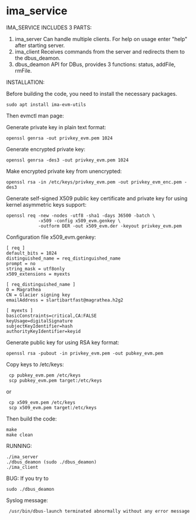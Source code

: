 # ima_service

IMA_SERVICE INCLUDES 3 PARTS:
  1) ima_server
      Can handle multiple clients. For help on usage enter "help" after starting server.
  2) ima_client
      Receives commands from the server and redirects them to the dbus_deamon.
  3) dbus_deamon
      API for DBus, provides 3 functions: status, addFile, rmFile.

INSTALLATION:

  Before building the code, you need to install the necessary packages.
  
    sudo apt install ima-evm-utils
  
  Then evmctl man page:
  
  Generate private key in plain text format:

    openssl genrsa -out privkey_evm.pem 1024

  Generate encrypted private key:

    openssl genrsa -des3 -out privkey_evm.pem 1024

  Make encrypted private key from unencrypted:

    openssl rsa -in /etc/keys/privkey_evm.pem -out privkey_evm_enc.pem -des3

  Generate self-signed X509 public key certificate and private key for using kernel asymmetric keys support:

    openssl req -new -nodes -utf8 -sha1 -days 36500 -batch \
                -x509 -config x509_evm.genkey \
                -outform DER -out x509_evm.der -keyout privkey_evm.pem

  Configuration file x509_evm.genkey:
  
    [ req ]
    default_bits = 1024
    distinguished_name = req_distinguished_name
    prompt = no
    string_mask = utf8only
    x509_extensions = myexts

    [ req_distinguished_name ]
    O = Magrathea
    CN = Glacier signing key
    emailAddress = slartibartfast@magrathea.h2g2

    [ myexts ]
    basicConstraints=critical,CA:FALSE
    keyUsage=digitalSignature
    subjectKeyIdentifier=hash
    authorityKeyIdentifier=keyid


  Generate public key for using RSA key format:

    openssl rsa -pubout -in privkey_evm.pem -out pubkey_evm.pem

  Copy keys to /etc/keys:
  
     cp pubkey_evm.pem /etc/keys
     scp pubkey_evm.pem target:/etc/keys
  or
  
     cp x509_evm.pem /etc/keys
     scp x509_evm.pem target:/etc/keys
     
  Then build the code:
  
    make
    make clean
  
  RUNNING:
  
    ./ima_server
    ./dbus_deamon (sudo ./dbus_deamon)
    ./ima_client
  
  BUG:
  If you try to 
  
    sudo ./dbus_deamon
  
  Syslog message:
  
     /usr/bin/dbus-launch terminated abnormally without any error message
